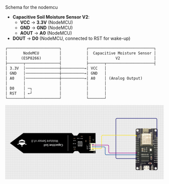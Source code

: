 Schema for the nodemcu
- **Capacitive Soil Moisture Sensor V2**:
   - **VCC** → **3.3V** (NodeMCU)
   - **GND** → **GND** (NodeMCU)
   - **AOUT** → **A0** (NodeMCU)
- **DOUT** → **D0** (NodeMCU, connected to RST for wake-up)

```
┌───────────────────────┐           ┌─────────────────────────────┐
│       NodeMCU         │           │  Capacitive Moisture Sensor │
│      (ESP8266)        │           │            V2               │
├───────┬───────────────┤           ├───────┬─────────────────────┤
│ 3.3V  │───────────────┼──────────→│ VCC   │
│ GND   │───────────────┼──────────→│ GND   │
│ A0    │───────────────┼──────────→│ A0    │ (Analog Output)
│       │               │           │       │
│ D0    │ ─┐            │           │       │
│ RST   │ ←┘            │           │       │
└───────┴───────────────┘           └───────┘
```

![alt text](image.png)